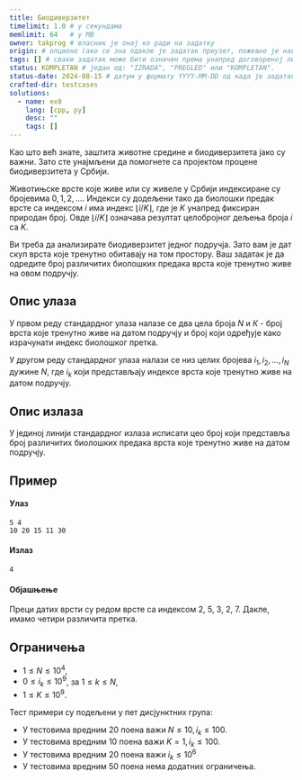 ```yaml
---
title: Биодиверзитет
timelimit: 1.0 # у секундама
memlimit: 64   # y MB
owner: takprog # власник је онај ко ради на задатку
origin: # опционо (ако се зна одакле је задатак преузет, пожељно је навести извор)
tags: [] # сваки задатак може бити означен према унапред договореној листи ознака
status: KOMPLETAN # један од: "IZRADA", "PREGLED" или "KOMPLETAN".
status-date: 2024-08-15 # датум у формату YYYY-MM-DD од када је задатак у наведеном статусу
crafted-dir: testcases
solutions:
  - name: ex0
    lang: [cpp, py]
    desc: ""
    tags: []
---
```


Као што већ знате, заштита животне средине и биодиверзитета јако су важни. Зато сте унајмљени да помогнете са пројектом процене биодиверзитета у Србији.

Животињске врсте које живе или су живеле у Србији индексиране су бројевима $0, 1, 2, ...$. Индекси су додељени тако да биолошки предак врсте са индексом $i$ има индекс $\lfloor i/K\rfloor$, где је $K$ унапред фиксиран природан број. Овде $\lfloor i/K\rfloor$ означава резултат целобројног дељења броја $i$ са $K$.

Ви треба да анализирате биодиверзитет једног подручја. Зато вам је дат скуп врста које тренутно обитавају на том простору. Ваш задатак је да одредите број различитих биолошких предака врста које тренутно живе на овом подручју.

## Опис улаза
У првом реду стандардног улаза налазе се два цела броја $N$ и $К$ - број врста које тренутно живе на датом подручју и број који одређује како израчунати индекс биолошког претка.

У другом реду стандардног улаза налази се низ целих бројева $i_1,  i_2, \ldots, i_N$ дужине $N$, где $i_k$ који представљају индексе врста које тренутно живе на датом подручју. 

## Опис излаза
У јединој линији стандардног излаза исписати цео броj који представља број различитих биолошких предака врста које тренутно живе на датом подручју. 

## Пример 
#### Улаз
```
5 4
10 20 15 11 30
```

#### Излаз
```
4
```

#### Објашњење
Преци датих врсти су редом врсте са индексом 2, 5, 3, 2, 7. Дакле, имамо четири различита претка.


## Ограничења

- $1 \leq N \leq 10^4$,
- $0 \leq i_k \leq 10^9$, за $1 \leq k \leq N$,
- $1 \leq K \leq 10^9$.

Тест примери су подељени у пет дисјунктних група:

- У тестовима вредним 20 поена важи $N \leq 10, i_k\leq 100$.
- У тестовима вредним 10 поена важи $K=1, i_k\leq 100$.
- У тестовима вредним 20 поена важи $i_k\leq 10^6$
- У тестовима вредним 50 поена нема додатних ограничења.
